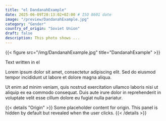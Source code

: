 ```yaml
---
title: "el DandanahExample"
date: 2025-06-09T20:13:02+02:00 # ISO 8601 date
image: "/preview/DandanahExample.jpg"
category: "Gender"
country_of_origin: "Soviet Union"
draft: false
description: This photo shows ...
---
```


{{< figure src="/img/DandanahExample.jpg" title="DandanahExample" >}}

Text written in el

Lorem ipsum dolor sit amet, consectetur adipiscing elit. Sed do eiusmod tempor incididunt ut labore et dolore magna aliqua.

Ut enim ad minim veniam, quis nostrud exercitation ullamco laboris nisi ut aliquip ex ea commodo consequat. Duis aute irure dolor in reprehenderit in voluptate velit esse cillum dolore eu fugiat nulla pariatur.


{{< details "Origin" >}}
Some placeholder content for origin. This panel is hidden by default but revealed when the user clicks.
{{< /details >}}

